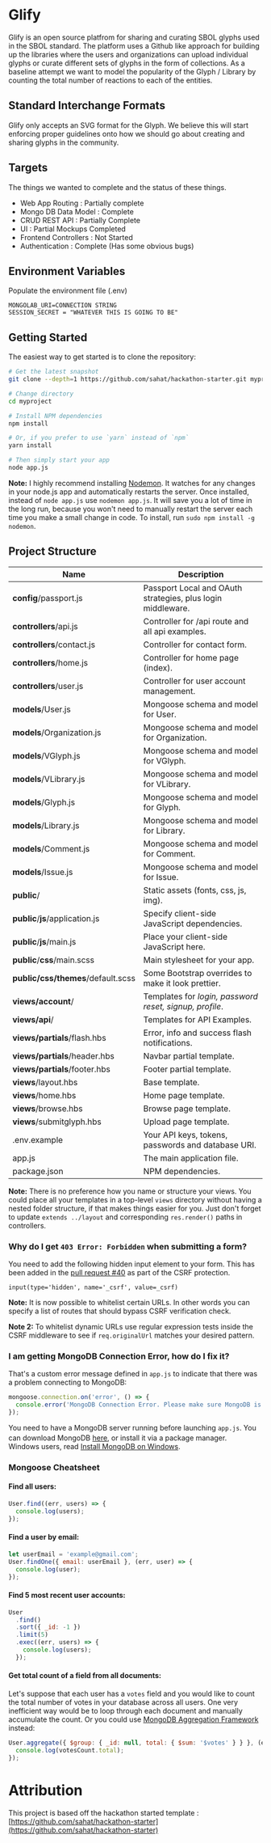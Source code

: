 # Glify

Glify is an open source platfrom for sharing and curating SBOL glyphs
used in the SBOL standard. The platform uses a Github like approach for
building up the libraries where the users and organizations can upload
individual glyphs or curate different sets of glyphs in the form of
collections. As a baseline attempt we want to model the popularity of
the Glyph / Library by counting the total number of reactions to each
of the entities.

## Standard Interchange Formats

Glify only accepts an SVG format for the Glyph. We believe this will
start enforcing proper guidelines onto how we should go about creating
and sharing glyphs in the community.

## Targets

The things we wanted to complete and the status of these things.

- Web App Routing : Partially complete
- Mongo DB Data Model :  Complete
- CRUD REST API  : Partially Complete
- UI : Partial Mockups Completed
- Frontend Controllers : Not Started
- Authentication : Complete (Has some obvious bugs)


## Environment Variables

Populate the environment file (.env)

```
MONGOLAB_URI=CONNECTION STRING
SESSION_SECRET = "WHATEVER THIS IS GOING TO BE"

```

Getting Started
---------------

The easiest way to get started is to clone the repository:

```bash
# Get the latest snapshot
git clone --depth=1 https://github.com/sahat/hackathon-starter.git myproject

# Change directory
cd myproject

# Install NPM dependencies
npm install

# Or, if you prefer to use `yarn` instead of `npm`
yarn install

# Then simply start your app
node app.js
```

**Note:** I highly recommend installing [Nodemon](https://github.com/remy/nodemon).
It watches for any changes in your  node.js app and automatically restarts the
server. Once installed, instead of `node app.js` use `nodemon app.js`. It will
save you a lot of time in the long run, because you won't need to manually
restart the server each time you make a small change in code. To install, run
`sudo npm install -g nodemon`.


Project Structure
-----------------

| Name                               | Description                                                  |
| ---------------------------------- | ------------------------------------------------------------ |
| **config**/passport.js             | Passport Local and OAuth strategies, plus login middleware.  |
| **controllers**/api.js             | Controller for /api route and all api examples.              |
| **controllers**/contact.js         | Controller for contact form.                                 |
| **controllers**/home.js            | Controller for home page (index).                            |
| **controllers**/user.js            | Controller for user account management.                      |
| **models**/User.js                 | Mongoose schema and model for User.                          |
| **models**/Organization.js         | Mongoose schema and model for Organization.                          |
| **models**/VGlyph.js               | Mongoose schema and model for VGlyph.                          |
| **models**/VLibrary.js             | Mongoose schema and model for VLibrary.                          |
| **models**/Glyph.js                | Mongoose schema and model for Glyph.                          |
| **models**/Library.js              | Mongoose schema and model for Library.                          |
| **models**/Comment.js              | Mongoose schema and model for Comment.                          |
| **models**/Issue.js                | Mongoose schema and model for Issue.                          |
| **public**/                        | Static assets (fonts, css, js, img).                         |
| **public**/**js**/application.js   | Specify client-side JavaScript dependencies.                 |
| **public**/**js**/main.js          | Place your client-side JavaScript here.                      |
| **public**/**css**/main.scss       | Main stylesheet for your app.                                |
| **public/css/themes**/default.scss | Some Bootstrap overrides to make it look prettier.           |
| **views/account**/                 | Templates for *login, password reset, signup, profile*.      |
| **views/api**/                     | Templates for API Examples.                                  |
| **views/partials**/flash.hbs       | Error, info and success flash notifications.                 |
| **views/partials**/header.hbs      | Navbar partial template.                                     |
| **views/partials**/footer.hbs      | Footer partial template.                                     |
| **views**/layout.hbs               | Base template.                                               |
| **views**/home.hbs                 | Home page template.                                          |
| **views**/browse.hbs               | Browse page template.                                          |
| **views**/submitglyph.hbs          | Upload page template.                                          |
| .env.example                       | Your API keys, tokens, passwords and database URI.           |
| app.js                             | The main application file.                                   |
| package.json                       | NPM dependencies.                                            |

**Note:** There is no preference how you name or structure your views.
You could place all your templates in a top-level `views` directory without
having a nested folder structure, if that makes things easier for you.
Just don't forget to update `extends ../layout`  and corresponding
`res.render()` paths in controllers.

### Why do I get `403 Error: Forbidden` when submitting a form?
You need to add the following hidden input element to your form. This has been
added in the [pull request #40](https://github.com/sahat/hackathon-starter/pull/40)
as part of the CSRF protection.

```
input(type='hidden', name='_csrf', value=_csrf)
```

**Note:** It is now possible to whitelist certain URLs. In other words you can
specify a list of routes that should bypass CSRF verification check.

**Note 2:** To whitelist dynamic URLs use regular expression tests inside the
CSRF middleware to see if `req.originalUrl` matches your desired pattern.

### I am getting MongoDB Connection Error, how do I fix it?
That's a custom error message defined in `app.js` to indicate that there was a
problem connecting to MongoDB:

```js
mongoose.connection.on('error', () => {
  console.error('MongoDB Connection Error. Please make sure MongoDB is running.');
});
```
You need to have a MongoDB server running before launching `app.js`. You can
download MongoDB [here](http://mongodb.org/downloads), or install it via a package manager.
<img src="http://dc942d419843af05523b-ff74ae13537a01be6cfec5927837dcfe.r14.cf1.rackcdn.com/wp-content/uploads/windows-8-50x50.jpg" height="17">
Windows users, read [Install MongoDB on Windows](https://docs.mongodb.org/manual/tutorial/install-mongodb-on-windows/).


### Mongoose Cheatsheet

#### Find all users:
```js
User.find((err, users) => {
  console.log(users);
});
```

#### Find a user by email:
```js
let userEmail = 'example@gmail.com';
User.findOne({ email: userEmail }, (err, user) => {
  console.log(user);
});
```

#### Find 5 most recent user accounts:
```js
User
  .find()
  .sort({ _id: -1 })
  .limit(5)
  .exec((err, users) => {
    console.log(users);
  });
```

#### Get total count of a field from all documents:
Let's suppose that each user has a `votes` field and you would like to count
the total number of votes in your database across all users. One very
inefficient way would be to loop through each document and manually accumulate
the count. Or you could use [MongoDB Aggregation Framework](https://docs.mongodb.org/manual/core/aggregation-introduction/) instead:

```js
User.aggregate({ $group: { _id: null, total: { $sum: '$votes' } } }, (err, votesCount)  => {
  console.log(votesCount.total);
});
```



# Attribution

This project is based off the hackathon started template : [https://github.com/sahat/hackathon-starter](https://github.com/sahat/hackathon-starter)
